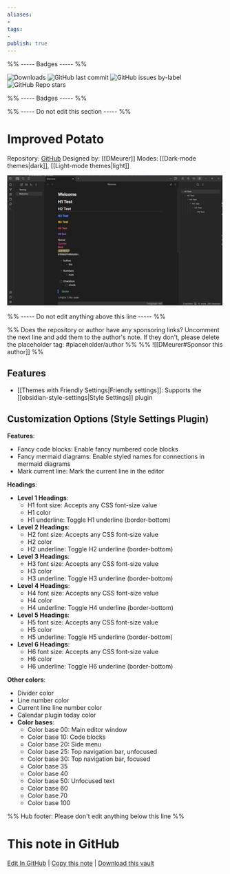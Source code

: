 ```yaml
---
aliases:
- 
tags: 
- 
publish: true
---
```


%% ----- Badges ----- %%

![Downloads](https://img.shields.io/badge/downloads-1758-573E7A?style=for-the-badge&logo=)
![GitHub last commit](https://img.shields.io/github/last-commit/DMeurer/improved-potato?color=573E7A&label=last%20update&logo=github&style=for-the-badge)
![GitHub issues by-label](https://img.shields.io/github/issues/DMeurer/improved-potato/help%20wanted?color=573E7A&logo=github&style=for-the-badge) 
![GitHub Repo stars](https://img.shields.io/github/stars/DMeurer/improved-potato?color=573E7A&logo=github&style=for-the-badge)

%% ----- Badges ----- %%

%% ----- Do not edit this section ----- %%

# Improved Potato

Repository: [GitHub](https://github.com/DMeurer/improved-potato)
Designed by: [[DMeurer]]
Modes: [[Dark-mode themes|dark]], [[Light-mode themes|light]]



![screenshot](https://github.com/DMeurer/improved-potato/raw/HEAD/images/image2.png)

%% ----- Do not edit anything above this line ----- %% 

%% Does the repository or author have any sponsoring links? Uncomment the next line and add them to the author's note. If they don't, please delete the placeholder tag: #placeholder/author %%
%% ![[DMeurer#Sponsor this author]] %%


## Features

- [[Themes with Friendly Settings|Friendly settings]]: Supports the [[obsidian-style-settings|Style Settings]] plugin

## Customization Options (Style Settings Plugin) 

**Features**: 
- Fancy code blocks: Enable fancy numbered code blocks
- Fancy mermaid diagrams: Enable styled names for connections in mermaid diagrams
- Mark current line: Mark the current line in the editor

**Headings**: 
- **Level 1 Headings**: 
    - H1 font size: Accepts any CSS font-size value
    - H1 color
    - H1 underline: Toggle H1 underline (border-bottom)
- **Level 2 Headings**: 
    - H2 font size: Accepts any CSS font-size value
    - H2 color
    - H2 underline: Toggle H2 underline (border-bottom)
- **Level 3 Headings**: 
    - H3 font size: Accepts any CSS font-size value
    - H3 color
    - H3 underline: Toggle H3 underline (border-bottom)
- **Level 4 Headings**: 
    - H4 font size: Accepts any CSS font-size value
    - H4 color
    - H4 underline: Toggle H4 underline (border-bottom)
- **Level 5 Headings**: 
    - H5 font size: Accepts any CSS font-size value
    - H5 color
    - H5 underline: Toggle H5 underline (border-bottom)
- **Level 6 Headings**: 
    - H6 font size: Accepts any CSS font-size value
    - H6 color
    - H6 underline: Toggle H6 underline (border-bottom)

**Other colors**: 
- Divider color
- Line number color
- Current line line number color
- Calendar plugin today color
- **Color bases**: 
    - Color base 00: Main editor window
    - Color base 10: Code blocks
    - Color base 20: Side menu
    - Color base 25: Top navigation bar, unfocused
    - Color base 30: Top navigation bar, focused
    - Color base 35
    - Color base 40
    - Color base 50: Unfocused text
    - Color base 60
    - Color base 70
    - Color base 100


%% Hub footer: Please don't edit anything below this line %%

# This note in GitHub

<span class="git-footer">[Edit In GitHub](https://github.dev/obsidian-community/obsidian-hub/blob/main/02%20-%20Community%20Expansions/02.05%20All%20Community%20Expansions/Themes/Improved%20Potato.md "git-hub-edit-note") | [Copy this note](https://raw.githubusercontent.com/obsidian-community/obsidian-hub/main/02%20-%20Community%20Expansions/02.05%20All%20Community%20Expansions/Themes/Improved%20Potato.md "git-hub-copy-note") | [Download this vault](https://github.com/obsidian-community/obsidian-hub/archive/refs/heads/main.zip "git-hub-download-vault") </span>
